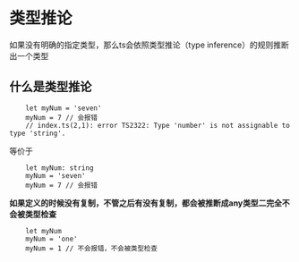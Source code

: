# 类型推论

如果没有明确的指定类型，那么ts会依照类型推论（type inference）的规则推断出一个类型

## 什么是类型推论

```
    let myNum = 'seven'
    myNum = 7 // 会报错
    // index.ts(2,1): error TS2322: Type 'number' is not assignable to type 'string'.
```

等价于

```
    let myNum: string
    myNum = 'seven'
    myNum = 7 // 会报错
```

**如果定义的时候没有复制，不管之后有没有复制，都会被推断成any类型二完全不会被类型检查**

```
    let myNum 
    myNum = 'one'
    myNum = 1 // 不会报错，不会被类型检查
```